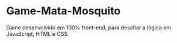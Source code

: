 # Game-Mata-Mosquito

Game desenvolvido em 100% front-end, para desafiar a lógica em JavaScript, HTML e CSS.
